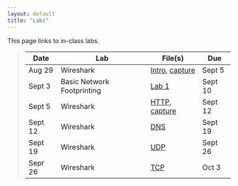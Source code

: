 ```yaml
---
layout: default
title: "Labs"
---
```


This page links to in-class labs.

>  Date   | Lab | File(s) | Due | 
> ------- | --- | ------- | ----|
> Aug 29  | Wireshark | [Intro](Wireshark_Intro_v7.0.pdf), [capture](wireshark-intro.pcapng) |  Sept 5 |
> Sept 3  | Basic Network Footprinting | [Lab 1](lab01.html) | Sept 10 |
> Sept 5  | Wireshark | [HTTP](Wireshark_HTTP_v7.0.pdf), [capture](wireshark-http.pcapng) | Sept 12 |
> Sept 12 | Wireshark | [DNS](Wireshark_DNS_v7.0.pdf) | Sept 19 |
> Sept 19 | Wireshark | [UDP](Wireshark_UDP_v7.0.pdf) | Sept 26 |
> Sepr 26 | Wireshark | [TCP](Wireshark_TCP_v7.0.pdf) | Oct 3 |
